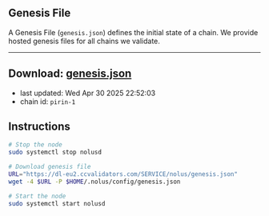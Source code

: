 ## Genesis File
A Genesis File (`genesis.json`) defines the initial state of a chain. We provide hosted genesis files for all chains we validate.

---
**Download: [genesis.json](https://dl-eu2.ccvalidators.com/SERVICE/nolus/genesis.json)**
---

- last updated: Wed Apr 30 2025 22:52:03
- chain id: `pirin-1`

## Instructions
```sh
# Stop the node
sudo systemctl stop nolusd

# Download genesis file
URL="https://dl-eu2.ccvalidators.com/SERVICE/nolus/genesis.json"
wget -4 $URL -P $HOME/.nolus/config/genesis.json

# Start the node
sudo systemctl start nolusd
```
